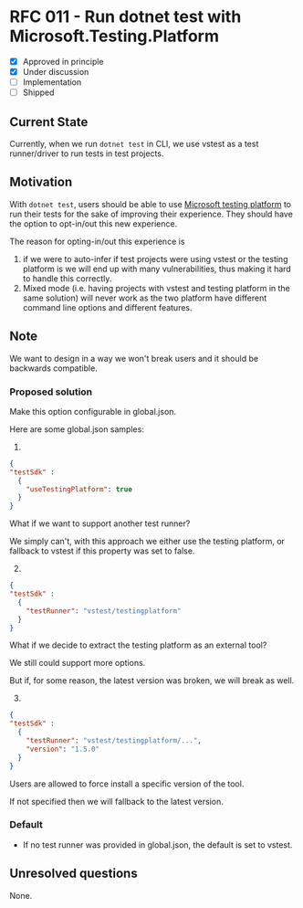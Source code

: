 # RFC 011 - Run dotnet test with Microsoft.Testing.Platform

- [x] Approved in principle
- [x] Under discussion
- [ ] Implementation
- [ ] Shipped

## Current State

Currently, when we run `dotnet test` in CLI, we use vstest as a test runner/driver to run tests in test projects.

## Motivation

With `dotnet test`, users should be able to use [Microsoft testing platform](https://learn.microsoft.com/en-us/dotnet/core/testing/unit-testing-platform-intro?tabs=dotnetcli#microsofttestingplatform-pillars) to run their tests for the sake of improving their experience. They should have the option to opt-in/out this new experience.

The reason for opting-in/out this experience is 
1. if we were to auto-infer if test projects were using vstest or the testing platform is we will end up with many vulnerabilities, thus making it hard to handle this correctly.
2. Mixed mode (i.e. having projects with vstest and testing platform in the same solution) will never work as the two platform have different command line options and different features.

## Note

We want to design in a way we won't break users and it should be backwards compatible.

### Proposed solution

Make this option configurable in global.json.

Here are some global.json samples:

1.

```json
{
"testSdk" :
  {
    "useTestingPlatform": true
  }
}
```

What if we want to support another test runner?

We simply can't, with this approach we either use the testing platform, or fallback to vstest if this property was set to false.

2.

```json
{
"testSdk" :
  {
    "testRunner": "vstest/testingplatform"
  }
}
```

What if we decide to extract the testing platform as an external tool?

We still could support more options.

But if, for some reason, the latest version was broken, we will break as well.

3.

```json
{
"testSdk" :
  {
    "testRunner": "vstest/testingplatform/...",
    "version": "1.5.0"
  }
}
```

Users are allowed to force install a specific version of the tool.

If not specified then we will fallback to the latest version.

### Default

- If no test runner was provided in global.json, the default is set to vstest.

## Unresolved questions

None.
